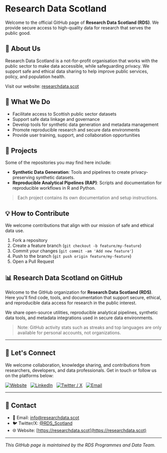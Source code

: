 # Research Data Scotland

Welcome to the official GitHub page of **Research Data Scotland (RDS)**. We provide secure access to high-quality data for research that serves the public good.

## 🚀 About Us

Research Data Scotland is a not-for-profit organisation that works with the public sector to make data accessible, while safeguarding privacy. We support safe and ethical data sharing to help improve public services, policy, and population health.

Visit our website: [researchdata.scot](https://researchdata.scot)

## 🧠 What We Do

- Facilitate access to Scottish public sector datasets
- Support safe data linkage and governance
- Develop tools for synthetic data generation and metadata management
- Promote reproducible research and secure data environments
- Provide user training, support, and collaboration opportunities

## 📂 Projects

Some of the repositories you may find here include:

- **Synthetic Data Generation**: Tools and pipelines to create privacy-preserving synthetic datasets.
- **Reproducible Analytical Pipelines (RAP)**: Scripts and documentation for reproducible workflows in R and Python.

> Each project contains its own documentation and setup instructions.

## 💡 How to Contribute

We welcome contributions that align with our mission of safe and ethical data use.

1. Fork a repository
2. Create a feature branch (`git checkout -b feature/my-feature`)
3. Commit your changes (`git commit -am 'Add new feature'`)
4. Push to the branch (`git push origin feature/my-feature`)
5. Open a Pull Request

## 📊 Research Data Scotland on GitHub

Welcome to the GitHub organization for **Research Data Scotland (RDS)**. Here you'll find code, tools, and documentation that support secure, ethical, and reproducible data access for research in the public interest.

We share open-source utilities, reproducible analytical pipelines, synthetic data tools, and metadata integrations used in secure data environments.

> Note: GitHub activity stats such as streaks and top languages are only available for personal accounts, not organizations.

---

## 🤝 Let's Connect

We welcome collaboration, knowledge sharing, and contributions from researchers, developers, and data professionals. Get in touch or follow us on the platforms below:

[![Website](https://img.shields.io/badge/Website-researchdata.scot-blue?style=social&logo=github)](https://researchdata.scot)
&nbsp;
[![LinkedIn](https://img.shields.io/badge/LinkedIn-Follow-blue?logo=linkedin&style=social)](https://www.linkedin.com/company/research-data-scotland)
&nbsp;
[![Twitter / X](https://img.shields.io/badge/X-Follow-blue?logo=x&style=social)](https://twitter.com/ResearchDataScot)
&nbsp;
[![Email](https://img.shields.io/badge/Email-Contact-blue?logo=gmail&style=social)](mailto:info@researchdata.scot)

---

## 👥 Contact

- 📧 Email: info@researchdata.scot
- 🐦 Twitter/X: [@RDS_Scotland](https://twitter.com/RDS_Scotland)
- 🌐 Website: [https://researchdata.scot](https://researchdata.scot)

---

*This GitHub page is maintained by the RDS Programmes and Data Team.*
